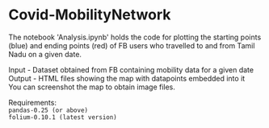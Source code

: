 # Covid-MobilityNetwork

The notebook 'Analysis.ipynb' holds the code for plotting the starting points (blue) and ending points (red) of FB users who travelled to and from Tamil Nadu on a given date.

Input - Dataset obtained from FB containing mobility data for a given date <br>
Output - HTML files showing the map with datapoints embedded into it <br>
You can screenshot the map to obtain image files.

Requirements: <br>
`pandas-0.25 (or above)` <br>
`folium-0.10.1 (latest version)`
